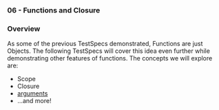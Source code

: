 ### 06 - Functions and Closure

### Overview

As some of the previous TestSpecs demonstrated, Functions are just Objects.  The following TestSpecs will cover this idea even further while demonstrating other features of functions.  The concepts we will explore are:

- Scope
- Closure
- [arguments](https://developer.mozilla.org/en-US/docs/Web/JavaScript/Reference/Functions/arguments)
- ...and more!

